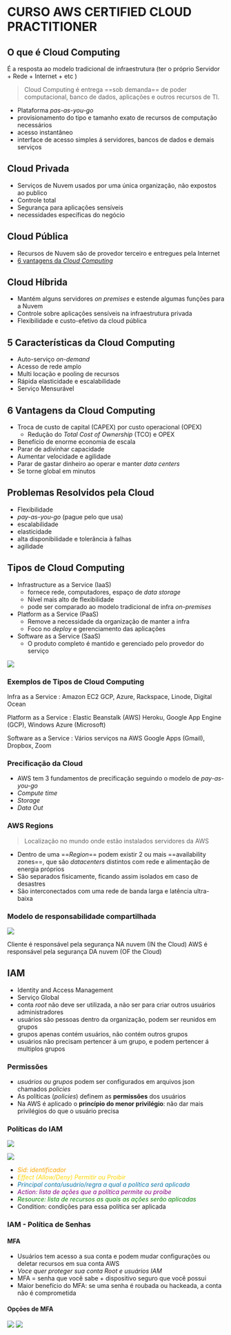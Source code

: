 # CURSO AWS CERTIFIED CLOUD PRACTITIONER 

## O que é Cloud Computing

É a resposta ao modelo tradicional de infraestrutura (ter o próprio Servidor + Rede + Internet + etc )

 >Cloud Computing é entrega ==sob demanda== de poder computacional, banco de dados, aplicações e outros recursos de TI.

- Plataforma *pas-as-you-go*
- provisionamento do tipo e tamanho exato de recursos de computação necessários
- acesso instantâneo
- interface de acesso simples á servidores, bancos de dados e demais serviços

## Cloud Privada

- Serviços de Nuvem usados por uma única organização, não expostos ao publico
- Controle total
- Segurança para aplicações sensíveis
- necessidades específicas do negócio

## Cloud Pública 

- Recursos de Nuvem são de provedor terceiro e entregues pela Internet
- [6 vantagens da *Cloud Computing*](#6-vantagens-da-cloud-computing)

## Cloud Híbrida

- Mantém alguns servidores *on premises* e estende algumas funções para a Nuvem
- Controle sobre aplicações sensíveis na infraestrutura privada
- Flexibilidade e custo-efetivo da cloud pública

## 5 Características da Cloud Computing

- Auto-serviço *on-demand*
- Acesso de rede amplo
- Multi locação e pooling de recursos
- Rápida elasticidade e escalabilidade
- Serviço Mensurável

## 6 Vantagens da Cloud Computing

- Troca de custo de capital (CAPEX) por custo operacional (OPEX)
  - Redução do *Total Cost of Ownership* (TCO) e OPEX
- Benefício de enorme economia de escala
- Parar de adivinhar capacidade
- Aumentar velocidade e agilidade
- Parar de gastar dinheiro ao operar e manter *data centers*
- Se torne global em minutos

## Problemas Resolvidos pela Cloud

- Flexibilidade
- *pay-as-you-go* (pague pelo que usa)
- escalabilidade
- elasticidade
- alta disponibilidade e tolerância à falhas
- agilidade
  
## Tipos de Cloud Computing

- Infrastructure as a Service (IaaS)
  - fornece rede, computadores, espaço de *data storage*
  - Nível mais alto de flexibilidade
  - pode ser comparado ao modelo tradicional de infra *on-premises*
- Platform as a Service (PaaS)
  - Remove a necessidade da organização de manter a infra
  - Foco no *deploy* e gerenciamento das aplicações
- Software as a Service (SaaS)
  - O produto completo é mantido e gerenciado pelo provedor do serviço
  
![](cloud_types.png)

### Exemplos de Tipos de Cloud Computing

Infra as a Service
: Amazon EC2
GCP, Azure, Rackspace, Linode, Digital Ocean

Platform as a Service
: Elastic Beanstalk (AWS)
Heroku, Google App Engine (GCP), Windows Azure (Microsoft)

Software as a Service
: Vários serviços na AWS
Google Apps (Gmail), Dropbox, Zoom

### Precificação da Cloud

- AWS tem 3 fundamentos de precificação seguindo o modelo de *pay-as-you-go*
- *Compute time*
- *Storage* 
- *Data Out*
  
### AWS Regions

>Localização no mundo onde estão instalados servidores da AWS
- Dentro de uma ==*Region*== podem existir 2 ou mais ==availability zones==, que são *datacenters* distintos com rede e alimentação de energia próprios
- São separados fisicamente, ficando assim isolados em caso de desastres
- São interconectados com uma rede de banda larga e latência ultra-baixa

### Modelo de responsabilidade compartilhada

![](responsibility_model.png)

Cliente é responsável pela segurança NA nuvem (IN the Cloud)
AWS é responsável pela segurança DA nuvem (OF the Cloud)
## IAM

- Identity and Access Management
- Serviço Global
- conta *root* não deve ser utilizada, a não ser para criar outros usuários administradores
- usuários são pessoas dentro da organização, podem ser reunidos em grupos
- grupos apenas contém usuários, não contém outros grupos
- usuários não precisam pertencer á um grupo, e podem pertencer á multiplos grupos

### Permissões

- *usuários ou grupos* podem ser configurados em arquivos json chamados *policies*
- As políticas (*policies*) definem as **permissões** dos usuários
- Na AWS é aplicado o **princípio do menor privilégio**: não dar mais privilégios do que o usuário precisa

### Políticas do IAM

![](iam_policies.png)

![](policies_structure.png)

- <span style="color:orange"> *Sid: identificador*</span>
- <span style="color:gold"> *Effect (Allow/Deny) Permitir ou Proibir*</span>
- <span style="color:#0D78AA"> *Principal  conta/usuário/regra a qual a política será aplicada*</span>
- <span style="color:purple"> *Action: lista de ações que a política permite ou proíbe*</span>
- <span style="color:green"> *Resource: lista de recursos as quais as ações serão aplicadas*</span>
- Condition: condições para essa política ser aplicada

### IAM - Política de Senhas

#### MFA

- Usuários tem acesso a sua conta e podem mudar configurações ou deletar recursos em sua conta AWS
- *Voce quer proteger sua conta Root e usuários IAM*
- MFA = senha que você sabe + dispositivo seguro que você possui
- Maior benefício do MFA: se uma senha é roubada ou hackeada, a conta não é comprometida

#### Opções de MFA
![](mfa_devices1.png)
![](mfa_devices2.png)
